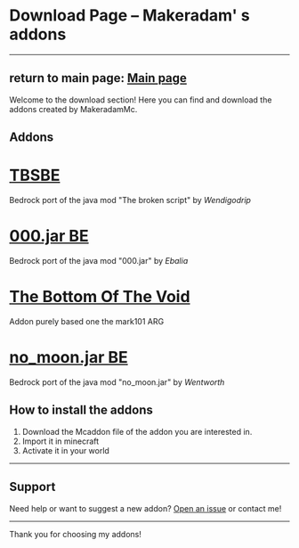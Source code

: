 # Download Page – Makeradam' s addons
--------------------------------
return to main page: [Main page](README.md)
--------------------------------
Welcome to the download section! Here you can find and download the addons created by MakeradamMc.

## Addons

# [TBSBE](Tbsbe.md)

Bedrock port of the java mod "The broken script" by *Wendigodrip*

# [000.jar BE](ooo.md)

Bedrock port of the java mod "000.jar" by *Ebalia*

# [The Bottom Of The Void](TBOTV.md)

Addon purely based one the mark101 ARG

# [no_moon.jar BE](no_moon.md)

Bedrock port of the java mod "no_moon.jar" by *Wentworth*
## How to install the addons

1. Download the Mcaddon file of the addon you are interested in.
2. Import it in minecraft
3. Activate it in your world

---

## Support

Need help or want to suggest a new addon? [Open an issue](https://github.com/MakeradamMc/Makeradam-s-addons/issues) or contact me!

---

Thank you for choosing my addons!
